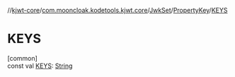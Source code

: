 //[kjwt-core](../../../../index.md)/[com.mooncloak.kodetools.kjwt.core](../../index.md)/[JwkSet](../index.md)/[PropertyKey](index.md)/[KEYS](-k-e-y-s.md)

# KEYS

[common]\
const val [KEYS](-k-e-y-s.md): [String](https://kotlinlang.org/api/latest/jvm/stdlib/kotlin/-string/index.html)
